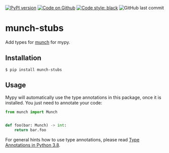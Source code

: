 [![PyPI version](https://badge.fury.io/py/munch-stubs.svg)](https://pypi.org/project/munch-stubs)
[![Code on Github](https://img.shields.io/badge/Code-GitHub-brightgreen)](https://github.com/MartinThoma/munch-stubs)
[![Code style: black](https://img.shields.io/badge/code%20style-black-000000.svg)](https://github.com/psf/black)
![GitHub last commit](https://img.shields.io/github/last-commit/MartinThoma/munch-stubs)

# munch-stubs

Add types for [munch](https://pypi.org/project/munch/) for mypy.

## Installation

```
$ pip install munch-stubs
```

## Usage

Mypy will automatically use the type annotations in this package, once it is
installed. You just need to annotate your code:

```python
from munch import Munch


def foo(bar: Munch) -> int:
    return bar.foo
```

For general hints how to use type annotations, please read [Type Annotations in Python 3.8](https://medium.com/analytics-vidhya/type-annotations-in-python-3-8-3b401384403d).
